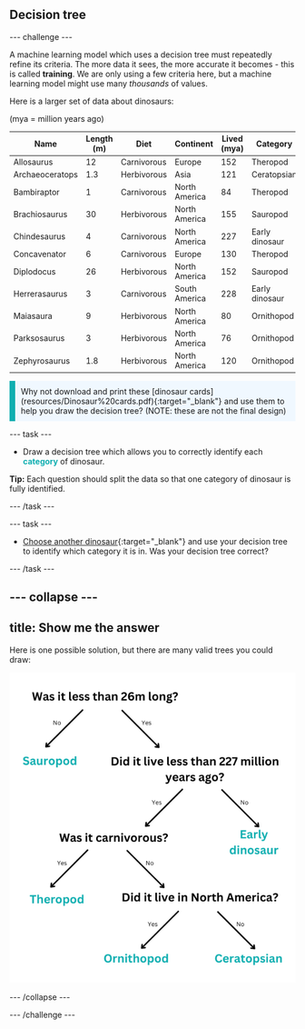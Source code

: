 ## Decision tree

--- challenge ---

A machine learning model which uses a decision tree must repeatedly refine its criteria. The more data it sees, the more accurate it becomes - this is called **training**. We are only using a few criteria here, but a machine learning model might use many _thousands_ of values. 

Here is a larger set of data about dinosaurs: 

(mya = million years ago)

| Name             | Length (m)  | Diet        | Continent      | Lived (mya)  | Category       |
|------------------|-------------|-------------|----------------|--------------|----------------|
| Allosaurus       | 12          | Carnivorous | Europe         | 152          | Theropod       |
| Archaeoceratops  | 1.3         | Herbivorous | Asia           | 121          | Ceratopsian    |
| Bambiraptor      | 1           | Carnivorous | North America  | 84           | Theropod       |
| Brachiosaurus    | 30          | Herbivorous | North America  | 155          | Sauropod       |
| Chindesaurus     | 4           | Carnivorous | North America  | 227          | Early dinosaur |
| Concavenator     | 6           | Carnivorous | Europe         | 130          | Theropod       |
| Diplodocus       | 26          | Herbivorous | North America  | 152          | Sauropod       |
| Herrerasaurus    | 3           | Carnivorous | South America  | 228          | Early dinosaur |
| Maiasaura        | 9           | Herbivorous | North America  | 80           | Ornithopod     |
| Parksosaurus     | 3           | Herbivorous | North America  | 76           | Ornithopod     |
| Zephyrosaurus    | 1.8         | Herbivorous | North America  | 120          | Ornithopod     |



<p style="border-left: solid; border-width:10px; border-color: #0faeb0; background-color: aliceblue; padding: 10px;">
Why not download and print these [dinosaur cards](resources/Dinosaur%20cards.pdf){:target="_blank"} and use them to help you draw the decision tree? (NOTE: these are not the final design)
</p>

--- task ---

+ Draw a decision tree which allows you to correctly identify each <span style="color: #0faeb0">**category**</span> of dinosaur. 

**Tip:** Each question should split the data so that one category of dinosaur is fully identified.

--- /task ---

--- task ---

+ [Choose another dinosaur](https://www.nhm.ac.uk/discover/dino-directory.html){:target="_blank"} and use your decision tree to identify which category it is in. Was your decision tree correct?

--- /task ---


--- collapse ---
--- 
title: Show me the answer
---
Here is one possible solution, but there are many valid trees you could draw:

![Final decision tree](images/final-tree.png)

--- /collapse ---

--- /challenge ---